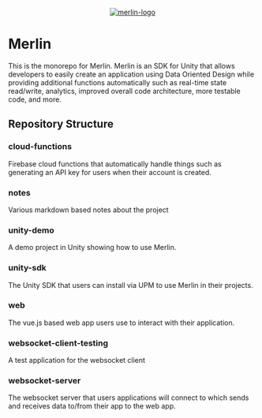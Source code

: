 <p align="center">
  <a href="https://merlinsdk.com"><img src="https://github.com/tatelax/merlin/blob/master/assets/DALL%C2%B7E%202022-08-27%2022.40.51%20-%20Merlin%20the%20Wizard%20writing%20code%2C%20digital%20art.png" alt="merlin-logo"></a>
</p>

# Merlin
This is the monorepo for Merlin. Merlin is an SDK for Unity that allows developers to easily create an application using Data Oriented Design while providing additional functions automatically such as real-time state read/write, analytics, improved overall code architecture, more testable code, and more.

## Repository Structure

### cloud-functions
Firebase cloud functions that automatically handle things such as generating an API key for users when their account is created.

### notes
Various markdown based notes about the project

### unity-demo
A demo project in Unity showing how to use Merlin.

### unity-sdk
The Unity SDK that users can install via UPM to use Merlin in their projects.

### web
The vue.js based web app users use to interact with their application.

### websocket-client-testing
A test application for the websocket client

### websocket-server
The websocket server that users applications will connect to which sends and receives data to/from their app to the web app.
